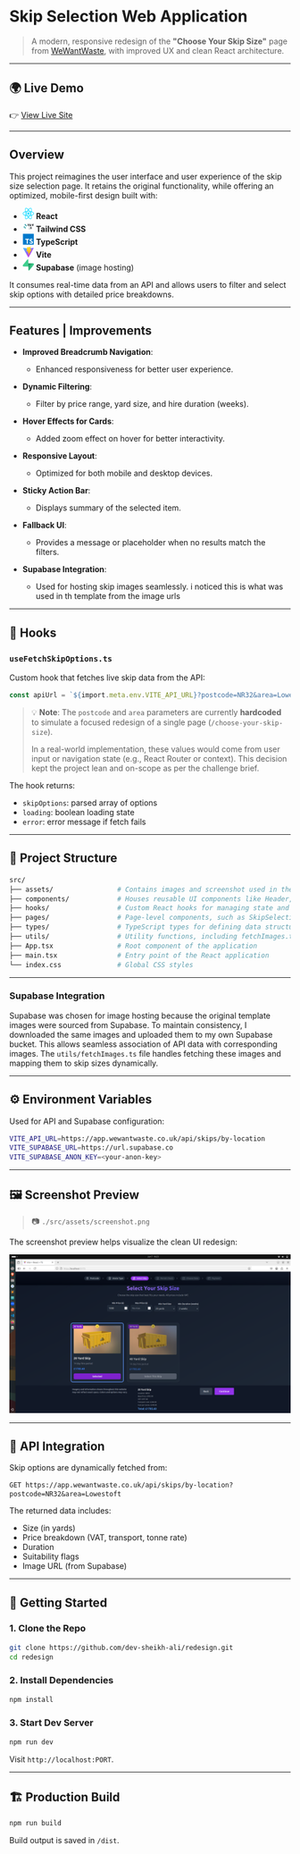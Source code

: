 #  Skip Selection Web Application

> A modern, responsive redesign of the **"Choose Your Skip Size"** page from [WeWantWaste](https://wewantwaste.co.uk/), with improved UX and clean React architecture.

---
## 🌍 Live Demo

👉 [View Live Site](https://redesign-2zksmiix8-devsheikhalis-projects.vercel.app/)

---

##  Overview

This project reimagines the user interface and user experience of the skip size selection page. It retains the original functionality, while offering an optimized, mobile-first design built with:

* <img src="./src/assets/react.svg" alt="React Logo" width="20" height="20" /> **React**
* <img src="./src/assets/tailwindcss.svg" alt="Tailwind CSS Logo" width="20" height="20" /> **Tailwind CSS**
* <img src="./src/assets/TypeScript.svg" alt="TypeScript Logo" width="20" height="20" /> **TypeScript**
* <img src="./src/assets/Vite.js.svg" alt="Vite Logo" width="20" height="20" /> **Vite**
* <img src="./src/assets/supabase-logo-icon.svg" alt="Supabase Logo" width="20" height="20" /> **Supabase** (image hosting)

It consumes real-time data from an API and allows users to filter and select skip options with detailed price breakdowns.

---

##  Features  | Improvements

* **Improved Breadcrumb Navigation**:
  * Enhanced responsiveness for better user experience.

* **Dynamic Filtering**:
  * Filter by price range, yard size, and hire duration (weeks).

* **Hover Effects for Cards**:
  * Added zoom effect on hover for better interactivity.

* **Responsive Layout**:
  * Optimized for both mobile and desktop devices.

* **Sticky Action Bar**:
  * Displays summary of the selected item.

* **Fallback UI**:
  * Provides a message or placeholder when no results match the filters.

* **Supabase Integration**:
  * Used for hosting skip images seamlessly. i noticed this is what was used in th template from the image urls 

---

## 🧠 Hooks

### `useFetchSkipOptions.ts`

Custom hook that fetches live skip data from the API:

```ts
const apiUrl = `${import.meta.env.VITE_API_URL}?postcode=NR32&area=Lowestoft`;
```

> 💡 **Note**:
> The `postcode` and `area` parameters are currently **hardcoded** to simulate a focused redesign of a single page (`/choose-your-skip-size`).
>
> In a real-world implementation, these values would come from user input or navigation state (e.g., React Router or context). This decision kept the project lean and on-scope as per the challenge brief.

The hook returns:

* `skipOptions`: parsed array of options
* `loading`: boolean loading state
* `error`: error message if fetch fails

---

## 📁 Project Structure

```bash
src/
├── assets/                # Contains images and screenshot used in the project
├── components/            # Houses reusable UI components like Header, HeroSection, SkipOptionCard, etc.
├── hooks/                 # Custom React hooks for managing state and fetching data
├── pages/                 # Page-level components, such as SkipSelectionPage
├── types/                 # TypeScript types for defining data structures
├── utils/                 # Utility functions, including fetchImages.ts for image handling and supabaseClient.ts for Supabase integration
├── App.tsx                # Root component of the application
├── main.tsx               # Entry point of the React application
└── index.css              # Global CSS styles
```

---

### Supabase Integration

Supabase was chosen for image hosting because the original template images were sourced from Supabase. To maintain consistency, I downloaded the same images and uploaded them to my own Supabase bucket. This allows seamless association of API data with corresponding images. The `utils/fetchImages.ts` file handles fetching these images and mapping them to skip sizes dynamically.

---

## ⚙️ Environment Variables

Used for API and Supabase configuration:

```bash
VITE_API_URL=https://app.wewantwaste.co.uk/api/skips/by-location
VITE_SUPABASE_URL=https://url.supabase.co
VITE_SUPABASE_ANON_KEY=<your-anon-key>
```

---

## 🖼 Screenshot Preview

> 📷 `./src/assets/screenshot.png`

The screenshot preview helps visualize the clean UI redesign:

![UI Screenshot](./src/assets/screenshot.png)

---

## 🔌 API Integration

Skip options are dynamically fetched from:

```
GET https://app.wewantwaste.co.uk/api/skips/by-location?postcode=NR32&area=Lowestoft
```

The returned data includes:

* Size (in yards)
* Price breakdown (VAT, transport, tonne rate)
* Duration
* Suitability flags
* Image URL (from Supabase)

---

## 🚀 Getting Started

### 1. Clone the Repo

```bash
git clone https://github.com/dev-sheikh-ali/redesign.git
cd redesign
```

### 2. Install Dependencies

```bash
npm install
```

### 3. Start Dev Server

```bash
npm run dev
```

Visit `http://localhost:PORT`.

---

## 🏗️ Production Build

```bash
npm run build
```

Build output is saved in `/dist`.